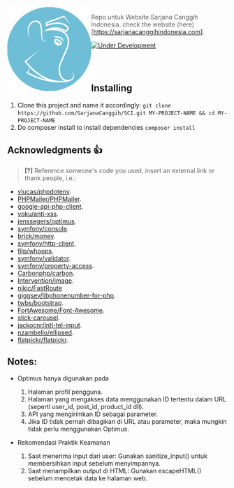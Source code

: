 <img src="./public_html/assets/images/logoscblue.png" align="left" width="192px" height="192px"/>

> Repo untuk Website Sarjana Canggih Indonesia. check the website (here)[https://sarjanacanggihindonesia.com].

[![Under Development](https://img.shields.io/badge/under-development-orange.svg)](https://github.com/SarjanaCanggih/SCI)

<br>
<br>

## Installing

1. Clone this project and name it accordingly:
   `git clone https://github.com/SarjanaCanggih/SCI.git MY-PROJECT-NAME && cd MY-PROJECT-NAME`
2. Do composer install to install dependencies
   `composer install`

## Acknowledgments :thumbsup:

> **[?]** Reference someone's code you used, insert an external link or thank people, i.e.:

- [vlucas/phpdotenv](https://github.com/vlucas/phpdotenv).
- [PHPMailer/PHPMailer](https://github.com/PHPMailer/PHPMailer).
- [google-api-php-client](https://github.com/googleapis/google-api-php-client).
- [voku/anti-xss](https://github.com/voku/anti-xss).
- [jenssegers/optimus](https://github.com/jenssegers/optimus).
- [symfony/console](https://github.com/symfony/console).
- [brick/money](https://github.com/brick/money).
- [symfony/http-client](https://github.com/symfony/http-client).
- [filp/whoops](https://github.com/filp/whoops).
- [symfony/validator](https://github.com/symfony/validator).
- [symfony/property-access](https://github.com/symfony/property-access).
- [Carbonphp/carbon](https://github.com/CarbonPHP/carbon).
- [Intervention/image](https://github.com/Intervention/image).
- [nikic/FastRoute](https://github.com/nikic/FastRoute)
- [giggsey/libphonenumber-for-php](https://github.com/giggsey/libphonenumber-for-php).
- [twbs/bootstrap](https://github.com/twbs/bootstrap).
- [FortAwesome/Font-Awesome](https://github.com/FortAwesome/Font-Awesome).
- [slick-carousel](https://kenwheeler.github.io/slick/).
- [jackocnr/intl-tel-input](https://github.com/jackocnr/intl-tel-input).
- [nzambello/ellipsed](https://github.com/nzambello/ellipsed).
- [flatpickr/flatpickr](https://github.com/flatpickr/flatpickr).

## Notes:

- Optimus hanya digunakan pada

  1. Halaman profil pengguna.
  2. Halaman yang mengakses data menggunakan ID tertentu dalam URL (seperti user_id, post_id, product_id dll).
  3. API yang mengirimkan ID sebagai parameter.
  4. Jika ID tidak pernah dibagikan di URL atau parameter, maka mungkin tidak perlu menggunakan Optimus.

- Rekomendasi Praktik Keamanan
  1. Saat menerima input dari user: Gunakan sanitize_input() untuk membersihkan input sebelum menyimpannya.
  2. Saat menampilkan output di HTML: Gunakan escapeHTML() sebelum mencetak data ke halaman web.
